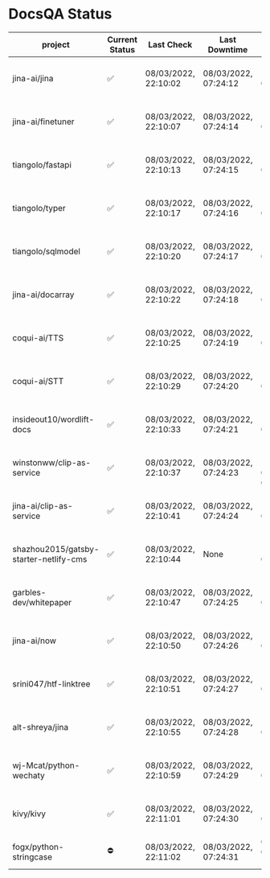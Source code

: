 # DocsQA Status

|               project                |Current Status|     Last Check     |   Last Downtime    |              % Uptime              |
|--------------------------------------|--------------|--------------------|--------------------|------------------------------------|
|jina-ai/jina                          |✅            |08/03/2022, 22:10:02|08/03/2022, 07:24:12|156.878 (since 07/29/2022, 16:38:18)|
|jina-ai/finetuner                     |✅            |08/03/2022, 22:10:07|08/03/2022, 07:24:14|156.892 (since 07/29/2022, 16:38:18)|
|tiangolo/fastapi                      |✅            |08/03/2022, 22:10:13|08/03/2022, 07:24:15|156.902 (since 07/29/2022, 16:38:18)|
|tiangolo/typer                        |✅            |08/03/2022, 22:10:17|08/03/2022, 07:24:16|156.908 (since 07/29/2022, 16:38:18)|
|tiangolo/sqlmodel                     |✅            |08/03/2022, 22:10:20|08/03/2022, 07:24:17|156.907 (since 07/29/2022, 16:38:18)|
|jina-ai/docarray                      |✅            |08/03/2022, 22:10:22|08/03/2022, 07:24:18|156.909 (since 07/29/2022, 16:38:18)|
|coqui-ai/TTS                          |✅            |08/03/2022, 22:10:25|08/03/2022, 07:24:19|156.911 (since 07/29/2022, 16:38:18)|
|coqui-ai/STT                          |✅            |08/03/2022, 22:10:29|08/03/2022, 07:24:20|156.909 (since 07/29/2022, 16:38:18)|
|insideout10/wordlift-docs             |✅            |08/03/2022, 22:10:33|08/03/2022, 07:24:21|156.913 (since 07/29/2022, 16:38:18)|
|winstonww/clip-as-service             |✅            |08/03/2022, 22:10:37|08/03/2022, 07:24:23|116.167 (since 08/01/2022, 02:40:51)|
|jina-ai/clip-as-service               |✅            |08/03/2022, 22:10:41|08/03/2022, 07:24:24|156.912 (since 07/29/2022, 16:38:18)|
|shazhou2015/gatsby-starter-netlify-cms|✅            |08/03/2022, 22:10:44|None                |100.000 (since 08/03/2022, 10:30:18)|
|garbles-dev/whitepaper                |✅            |08/03/2022, 22:10:47|08/03/2022, 07:24:25|156.910 (since 07/29/2022, 16:38:18)|
|jina-ai/now                           |✅            |08/03/2022, 22:10:50|08/03/2022, 07:24:26|156.907 (since 07/29/2022, 16:38:18)|
|srini047/htf-linktree                 |✅            |08/03/2022, 22:10:51|08/03/2022, 07:24:27|185.485 (since 07/31/2022, 18:29:28)|
|alt-shreya/jina                       |✅            |08/03/2022, 22:10:55|08/03/2022, 07:24:28|156.907 (since 07/29/2022, 16:38:18)|
|wj-Mcat/python-wechaty                |✅            |08/03/2022, 22:10:59|08/03/2022, 07:24:29|156.916 (since 07/29/2022, 16:38:18)|
|kivy/kivy                             |✅            |08/03/2022, 22:11:01|08/03/2022, 07:24:30|156.913 (since 07/29/2022, 16:38:18)|
|fogx/python-stringcase                |⛔️           |08/03/2022, 22:11:02|08/03/2022, 07:24:31|0.000 (since 08/01/2022, 12:54:44)  |
